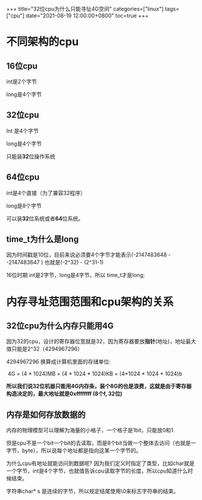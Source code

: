 +++
title="32位cpu为什么只能寻址4G空间"
categories=["linux"]
tags=["cpu"] 
date="2021-08-19 12:00:00+0800"
toc=true
+++

# 不同架构的cpu

## 16位cpu

int是2个字节

long是4个字节

## 32位cpu

Int 是4个字节

long是4个字节

只能装**32**位操作系统



## 64位cpu

int是4个直接（为了兼容32程序）

long是8个字节

可以装**32**位系统或者**64**位系统。



## time_t为什么是long

因为时间戳是10位，目前来说必须要4个字节才能表示(-2147483648 --2147483647 ) 也就是(-2^32) - (2^31-1)

16位时期 int是2字节，long是4字节，所以 time_t才是long;

# 内存寻址范围范围和cpu架构的关系

## 32位cpu为什么内存只能用4G

因为32的cpu，设计的寄存器位宽就是32，因为寄存器要放**指针**(地址)，地址最大值只能是2^32（4294967296）

4294967296 换算成计算机里面的存储单位:

​	4G = (4 * 1024)MB = (4 * 1024 * 1024)KB = (4*1024 * 1024 * 1024)b

**所以我们说32位机器只能用4G内存条，装个8G的也是浪费，这就是由于寄存器构造决定的，最大地址就是0xffffffff (8个f, 32位)**



## 内存是如何存放数据的

内存的物理模型可以理解为海量的小格子，一个格子是1bit，只能放0和1

但是cpu不是一个bit一个bit的去读取，而是8个bit当做一个整体去访问（也就是一字节，byte），所以说每个地址都是指向这某一个字节的。

为什么cpu有地址就能访问到数据呢? 因为我们定义时指定了类型，比如char就是一个字节，int是4个字节，也就值告诉cpu读取字节的长度，所以cpu知道什么时候结束。

字符串char* s 是连续的字节，所以规定结尾使用\0来标志字符串的结束。

